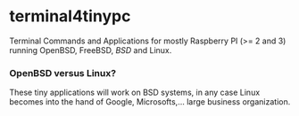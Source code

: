 # terminal4tinypc
Terminal Commands and Applications for mostly Raspberry PI  (>= 2 and 3) running OpenBSD, FreeBSD, *BSD* and Linux. 

### OpenBSD versus Linux?
These tiny applications will work on BSD systems, in any case Linux becomes into the hand of Google, Microsofts,... large business organization. 

